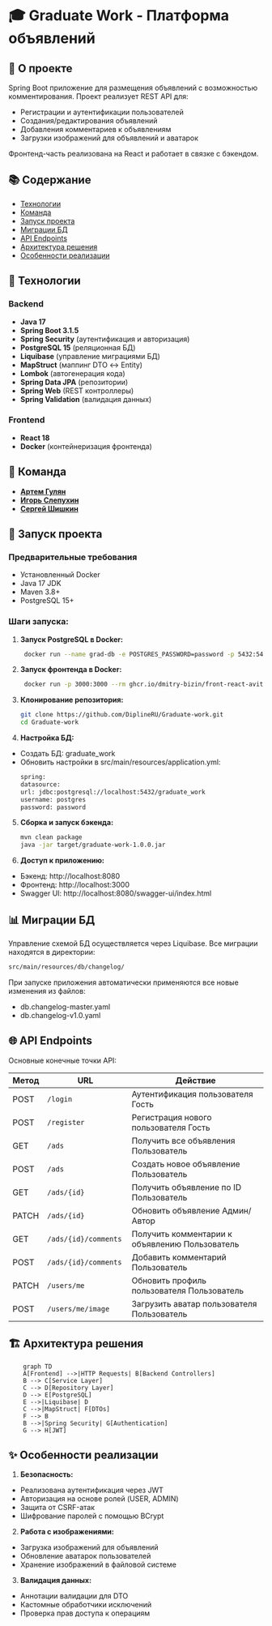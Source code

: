 # 🎓 Graduate Work - Платформа объявлений

## 🚀 О проекте

Spring Boot приложение для размещения объявлений с возможностью комментирования. Проект реализует REST API для:

- Регистрации и аутентификации пользователей
- Создания/редактирования объявлений
- Добавления комментариев к объявлениям
- Загрузки изображений для объявлений и аватарок

Фронтенд-часть реализована на React и работает в связке с бэкендом.

## 📚 Содержание

- [Технологии](#🔧-технологии)
- [Команда](#👥-команда)
- [Запуск проекта](#🚀-запуск-проекта)
- [Миграции БД](#📊-миграции-бд)
- [API Endpoints](#🌐-api-endpoints)
- [Архитектура решения](#🏗️-архитектура-решения)
- [Особенности реализации](#✨-особенности-реализации)

## 🔧 Технологии

### Backend

- **Java 17**
- **Spring Boot 3.1.5**
- **Spring Security** (аутентификация и авторизация)
- **PostgreSQL 15** (реляционная БД)
- **Liquibase** (управление миграциями БД)
- **MapStruct** (маппинг DTO ↔ Entity)
- **Lombok** (автогенерация кода)
- **Spring Data JPA** (репозитории)
- **Spring Web** (REST контроллеры)
- **Spring Validation** (валидация данных)

### Frontend

- **React 18**
- **Docker** (контейнеризация фронтенда)

## 👥 Команда

- [**Артем Гулян**](#https://GitHub.com/Diplineru)
- [**Игорь Слепухин**](#https://github.com/Black-1977)
- [**Сергей Шишкин**](#https://GitHub.com/SFS76)

## 🚀 Запуск проекта

### Предварительные требования

- Установленный Docker
- Java 17 JDK
- Maven 3.8+
- PostgreSQL 15+

### Шаги запуска:

1. **Запуск PostgreSQL в Docker:**
   ```bash
    docker run --name grad-db -e POSTGRES_PASSWORD=password -p 5432:5432 -d postgres:15

2. **Запуск фронтенда в Docker:**
   ```bash
    docker run -p 3000:3000 --rm ghcr.io/dmitry-bizin/front-react-avito:v1.21

3. **Клонирование репозитория:**
    ```bash
    git clone https://github.com/DiplineRU/Graduate-work.git
    cd Graduate-work
4. **Настройка БД:**

- Создать БД: graduate_work
- Обновить настройки в src/main/resources/application.yml:
    ```bash
    spring:
    datasource:
    url: jdbc:postgresql://localhost:5432/graduate_work
    username: postgres
    password: password

5. **Сборка и запуск бэкенда:**
    ```bash
   mvn clean package
   java -jar target/graduate-work-1.0.0.jar
6. **Доступ к приложению:**

- Бэкенд: http://localhost:8080
- Фронтенд: http://localhost:3000
- Swagger UI: http://localhost:8080/swagger-ui/index.html

## 📊 Миграции БД

Управление схемой БД осуществляется через Liquibase. Все миграции находятся в директории:
   ```bash
   src/main/resources/db/changelog/
```
При запуске приложения автоматически применяются все новые изменения из файлов:

- db.changelog-master.yaml
- db.changelog-v1.0.yaml

## 🌐 API Endpoints
Основные конечные точки API:

| Метод | URL         | Действие               |
|-------|-------------|------------------------|
| POST  | `/login`    | Аутентификация пользователя	Гость          |
| POST  | `/register` | Регистрация нового пользователя	Гость |
| GET   | `/ads`      |Получить все объявления	Пользователь|
| POST  | `/ads`      |		Создать новое объявление	Пользователь|
| GET   | `/ads/{id} `|  		Получить объявление по ID	Пользователь|
| PATCH | `/ads/{id} `|  		Обновить объявление	Админ/Автор|
| GET   |`/ads/{id}/comments `|  		Получить комментарии к объявлению	Пользователь|
| POST  | `/ads/{id}/comments `|  		Добавить комментарий	Пользователь|
| PATCH | `/users/me `|  		Обновить профиль пользователя	Пользователь|
| POST  | `/users/me/image `|  		Загрузить аватар пользователя	Пользователь|

## 🏗️ Архитектура решения
```mermaid
    graph TD
    A[Frontend] -->|HTTP Requests| B[Backend Controllers]
    B --> C[Service Layer]
    C --> D[Repository Layer]
    D --> E[PostgreSQL]
    E -->|Liquibase| D
    C -->|MapStruct| F[DTOs]
    F --> B
    B -->|Spring Security| G[Authentication]
    G --> H[JWT]
```
## ✨ Особенности реализации

1. **Безопасность:**
- Реализована аутентификация через JWT
- Авторизация на основе ролей (USER, ADMIN)
- Защита от CSRF-атак
- Шифрование паролей с помощью BCrypt

2. **Работа с изображениями:**
- Загрузка изображений для объявлений
- Обновление аватарок пользователей
- Хранение изображений в файловой системе

3. **Валидация данных:**
- Аннотации валидации для DTO
- Кастомные обработчики исключений
- Проверка прав доступа к операциям

